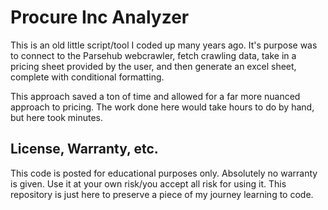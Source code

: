 # Procure Inc Analyzer

This is an old little  script/tool I coded up many years ago. It's purpose was to  connect to the Parsehub webcrawler, fetch crawling data, take in a pricing sheet provided by the user, and then generate an excel sheet, complete with conditional formatting.

This approach saved a ton of time and allowed for a far more nuanced approach to pricing. The work done here would take hours to do by hand, but here took minutes.

## License, Warranty, etc.

This code is posted for educational purposes only. Absolutely no warranty is given. Use it at your own risk/you accept all risk for using it. This repository is just here to preserve a piece of my journey learning to code.